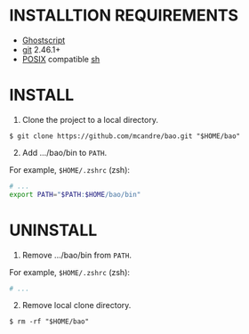 # INSTALLTION REQUIREMENTS

* [Ghostscript](https://www.ghostscript.com/)
* [git](https://git-scm.com/) 2.46.1+
* [POSIX](https://pubs.opengroup.org/onlinepubs/9799919799/) compatible [sh](https://en.wikipedia.org/wiki/Unix_shell)

# INSTALL

1. Clone the project to a local directory.

```console
$ git clone https://github.com/mcandre/bao.git "$HOME/bao"
```

2. Add .../bao/bin to `PATH`.

For example, `$HOME/.zshrc` (zsh):

```sh
# ...
export PATH="$PATH:$HOME/bao/bin"
```

# UNINSTALL

1. Remove .../bao/bin from `PATH`.

For example, `$HOME/.zshrc` (zsh):

```sh
# ...
```

2. Remove local clone directory.

```console
$ rm -rf "$HOME/bao"
```
